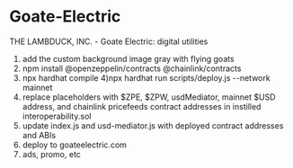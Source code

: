 # Goate-Electric
THE LAMBDUCK, INC. - Goate Electric: digital utilities

1) add the custom background image gray with flying goats
2) npm install @openzeppelin/contracts @chainlink/contracts
3) npx hardhat compile
4)npx hardhat run scripts/deploy.js --network mainnet
5) replace placeholders with $ZPE, $ZPW, usdMediator, mainnet $USD address, and chainlink pricefeeds contract addresses in instilled interoperability.sol
6) update index.js and usd-mediator.js with deployed contract addresses and ABIs
7) deploy to goateelectric.com
8) ads, promo, etc
